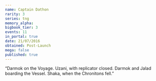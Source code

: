 ```yaml
---
name: Captain Dathon
rarity: 3
series: tng
memory_alpha:
bigbook_tier: 3
events: 11
in_portal: true
date: 21/07/2016
obtained: Post-Launch
mega: false
published: true
---
```


“Darmok on the Voyage. Uzani, with replicator closed. Darmok and Jalad boarding the Vessel. Shaka, when the Chronitons fell.”
